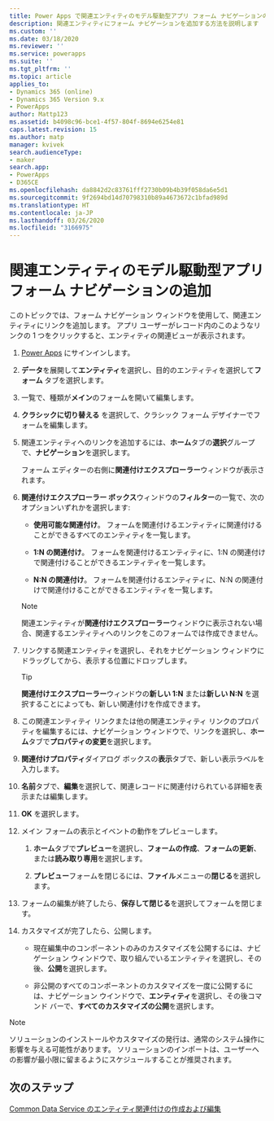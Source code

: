 ```yaml
---
title: Power Apps で関連エンティティのモデル駆動型アプリ フォーム ナビゲーションの追加 | MicrosoftDocs
description: 関連エンティティにフォーム ナビゲーションを追加する方法を説明します
ms.custom: ''
ms.date: 03/18/2020
ms.reviewer: ''
ms.service: powerapps
ms.suite: ''
ms.tgt_pltfrm: ''
ms.topic: article
applies_to:
- Dynamics 365 (online)
- Dynamics 365 Version 9.x
- PowerApps
author: Mattp123
ms.assetid: b4098c96-bce1-4f57-804f-8694e6254e81
caps.latest.revision: 15
ms.author: matp
manager: kvivek
search.audienceType:
- maker
search.app:
- PowerApps
- D365CE
ms.openlocfilehash: da8842d2c83761fff2730b09b4b39f058da6e5d1
ms.sourcegitcommit: 9f2694bd14d70798310b89a4673672c1bfad989d
ms.translationtype: HT
ms.contentlocale: ja-JP
ms.lasthandoff: 03/26/2020
ms.locfileid: "3166975"
---
```

# <a name="add-model-driven-app-form-navigation-for-related-entities"></a>関連エンティティのモデル駆動型アプリ フォーム ナビゲーションの追加

このトピックでは、フォーム ナビゲーション ウィンドウを使用して、関連エンティティにリンクを追加します。 アプリ ユーザーがレコード内のこのようなリンクの 1 つをクリックすると、エンティティの関連ビューが表示されます。   
  
1.  [Power Apps](https://make.powerapps.com/?utm_source=padocs&utm_medium=linkinadoc&utm_campaign=referralsfromdoc) にサインインします。  

2.  **データ**を展開して**エンティティ**を選択し、目的のエンティティを選択して**フォーム** タブを選択します。 
  
3.  一覧で、種類が**メイン**のフォームを開いて編集します。

4.  **クラシックに切り替える** を選択して、クラシック フォーム デザイナーでフォームを編集します。
  
5.  関連エンティティへのリンクを追加するには、**ホーム**タブの**選択**グループで、**ナビゲーション**を選択します。  
  
     フォーム エディターの右側に**関連付けエクスプローラー**ウィンドウが表示されます。  
  
6.  **関連付けエクスプローラー ボックス**ウィンドウの**フィルター**の一覧で、次のオプションいずれかを選択します:  
  
    - **使用可能な関連付け**。 フォームを関連付けるエンティティに関連付けることができるすべてのエンティティを一覧します。  
  
    - **1:N の関連付け**。 フォームを関連付けるエンティティに、1:N の関連付けで関連付けることができるエンティティを一覧します。  
  
    - **N:N の関連付け**。 フォームを関連付けるエンティティに、N:N の関連付けで関連付けることができるエンティティを一覧します。  
  
    > [!NOTE]
    >  関連エンティティが**関連付けエクスプローラー**ウィンドウに表示されない場合、関連するエンティティへのリンクをこのフォームでは作成できません。  
  
7.  リンクする関連エンティティを選択し、それをナビゲーション ウィンドウにドラッグしてから、表示する位置にドロップします。  
  
    > [!TIP]
    >  **関連付けエクスプローラー**ウィンドウの**新しい 1:N** または**新しい N:N** を選択することによっても、新しい関連付けを作成できます。   
  
8. この関連エンティティ リンクまたは他の関連エンティティ リンクのプロパティを編集するには、ナビゲーション ウィンドウで、リンクを選択し、**ホーム**タブで**プロパティの変更**を選択します。  
  
9. **関連付けプロパティ**ダイアログ ボックスの**表示**タブで、新しい表示ラベルを入力します。  
  
10. **名前**タブで、**編集**を選択して、関連レコードに関連付けられている詳細を表示または編集します。  
  
11. **OK** を選択します。  
  
12. メイン フォームの表示とイベントの動作をプレビューします。  
  
    1.  **ホーム**タブで**プレビュー**を選択し、**フォームの作成**、**フォームの更新**、または**読み取り専用**を選択します。  
  
    2.  **プレビュー**フォームを閉じるには、**ファイル**メニューの**閉じる**を選択します。  
  
13. フォームの編集が終了したら、**保存して閉じる**を選択してフォームを閉じます。  
  
14. カスタマイズが完了したら、公開します。  
  
    -   現在編集中のコンポーネントのみのカスタマイズを公開するには、ナビゲーション ウィンドウで、取り組んでいるエンティティを選択し、その後、**公開**を選択します。  
  
    -   非公開のすべてのコンポーネントのカスタマイズを一度に公開するには、ナビゲーション ウインドウで、**エンティティ**を選択し、その後コマンド バーで、**すべてのカスタマイズの公開**を選択します。  
  
> [!NOTE]
> ソリューションのインストールやカスタマイズの発行は、通常のシステム操作に影響を与える可能性があります。 ソリューションのインポートは、ユーザーへの影響が最小限に留まるようにスケジュールすることが推奨されます。
  
## <a name="next-steps"></a>次のステップ  
 [Common Data Service のエンティティ関連付けの作成および編集](../common-data-service/create-edit-entity-relationships.md)
